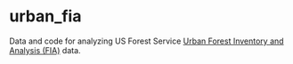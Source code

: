 # urban_fia
Data and code for analyzing US Forest Service [Urban Forest Inventory and Analysis (FIA)](https://research.fs.usda.gov/programs/urbanfia) data.

